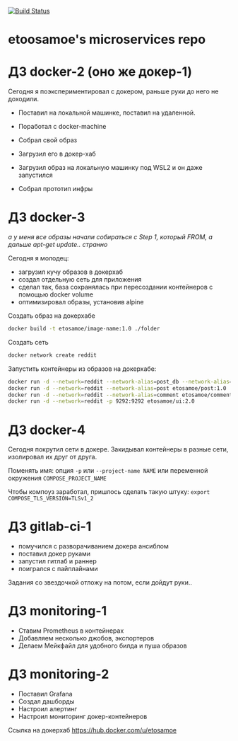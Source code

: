 [![Build Status](https://travis-ci.com/Otus-DevOps-2020-05/etoosamoe_microservices.svg?branch=master)](https://travis-ci.com/Otus-DevOps-2020-05/etoosamoe_microservices)

# etoosamoe's microservices repo

# ДЗ docker-2 (оно же докер-1)

Сегодня я поэкспериментировал с докером, раньше руки до него не доходили.
* Поставил на локальной машинке, поставил на удаленной.
* Поработал с docker-machine

* Собрал свой образ
* Загрузил его в докер-хаб
* Загрузил образ на локальную машинку под WSL2 и он даже запустился

* Собрал прототип инфры

# ДЗ docker-3

_а у меня все образы начали собираться с Step 1, который FROM, а дальше apt-get update.. странно_

Сегодня я молодец:
* загрузил кучу образов в докерхаб
* создал отдельную сеть для приложения
* сделал так, база сохранялась при пересоздании контейнеров с помощью docker volume
* оптимизировал образы, установив alpine

Создать образ на докерхабе

```bash
docker build -t etosamoe/image-name:1.0 ./folder
```

Создать сеть

```bash
docker network create reddit
```

Запустить контейнеры из образов на докерхабе:

```bash
docker run -d --network=reddit --network-alias=post_db --network-alias=comment_db -v reddit_db:/data/db mongo:latest
docker run -d --network=reddit --network-alias=post etosamoe/post:1.0
docker run -d --network=reddit --network-alias=comment etosamoe/comment:1.0
docker run -d --network=reddit -p 9292:9292 etosamoe/ui:2.0
```

# ДЗ docker-4


Сегодня покрутил сети в докере.
Закидывал контейнеры в разные сети, изолировал их друг от друга.

Поменять имя: опция  ``-p`` или ``--project-name NAME`` или переменной окружения ``COMPOSE_PROJECT_NAME``

Чтобы компоуз заработал, пришлось сделать такую штуку: ``export COMPOSE_TLS_VERSION=TLSv1_2``

# ДЗ gitlab-ci-1

 - помучился с разворачиванием докера ансиблом
 - поставил докер руками
 - запустил гитлаб и раннер
 - поигрался с пайплайнами

  Задания со звездочкой отложу на потом, если дойдут руки..

# ДЗ monitoring-1

- Ставим Prometheus в контейнерах
- Добавляем несколько джобов, экспортеров
- Делаем Мейкфайл для удобного билда и пуша образов

# ДЗ monitoring-2

- Поставил Grafana
- Создал дашборды
- Настроил алертинг
- Настроил мониторинг докер-контейнеров

Ссылка на докерхаб https://hub.docker.com/u/etosamoe
